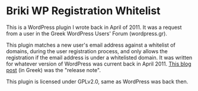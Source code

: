 Briki WP Registration Whitelist
===============================

This is a WordPress plugin I wrote back in April of 2011. It was a request
from a user in the Greek WordPress Users' Forum (wordpress.gr).

This plugin matches a new user's email address against a whitelist of domains, 
during the user registration process, and only allows the registration if the 
email address is under a whitelisted domain. It was written for whatever 
version of WordPress was current back in April 2011. [This blog post][1] (in
Greek) was the "release note".

  [1]: https://zindilis.com/blog/2011/04/15/wordpress-plugin-registration-whitelist.el.html
    "Πρόσθετο WordPress: Αντιστοίχιση διεύθυνσης email με Λευκή λίστα κατά την εγγραφή νέου χρήστη"

This plugin is licensed under GPLv2.0, same as WordPress was back then.
